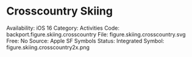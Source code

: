 # Crosscountry Skiing

Availability: iOS 16
Category: Activities
Code: backport.figure.skiing.crosscountry
File: figure.skiing.crosscountry.svg
Free: No
Source: Apple SF Symbols
Status: Integrated
Symbol: figure.skiing.crosscountry2x.png